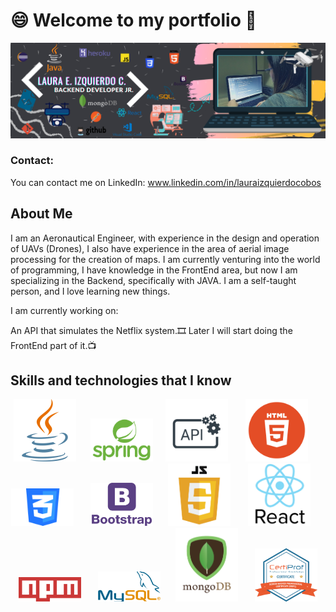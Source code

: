 
# :smile: Welcome to my portfolio 👋
![Laura Izquierdo](/images/LauraIzquierdo.png)

### Contact:
You can contact me on LinkedIn: www.linkedin.com/in/lauraizquierdocobos

## **About Me**

I am an Aeronautical Engineer, with experience in the design and operation of UAVs (Drones), I also have experience in the area of aerial image processing for the creation of maps. I am currently venturing into the world of programming, I have knowledge in the FrontEnd area, but now I am specializing in the Backend, specifically with JAVA. I am a self-taught person, and I love learning new things.

I am currently working on:

An API that simulates the Netflix system.:film_strip:
Later I will start doing the FrontEnd part of it.:tv:


## **Skills and technologies that I know**
<div align="center">
 <img  src="/images/java.png" width="100" > &nbsp; &nbsp; &nbsp;<img src="/images/spring-framework.png" width="100" >&nbsp; &nbsp; &nbsp;<img src="/images/api.png" width="100" > &nbsp; &nbsp; &nbsp; <img src="/images/HTML.png" width="100" > &nbsp; &nbsp; &nbsp; <img src="/images/CSS.png" width="100" > &nbsp; &nbsp; &nbsp; <img src="/images/Bootstrap-Logo.png" width="100" > &nbsp; &nbsp; &nbsp;<img src="/images/Javascript.png" width="100" > &nbsp; &nbsp; &nbsp; <img src="/images/reactjs.jpg" width="100" > &nbsp; &nbsp; &nbsp;<img src="/images/npmpng.png" width="100" > &nbsp; &nbsp; &nbsp; <img src="/images/mysql.png" width="100" > &nbsp; &nbsp; &nbsp;<img src="/images/mongo.png" width="100" > &nbsp; &nbsp; &nbsp; <img src="/images/scrum.png" width="100"> 

</div>

